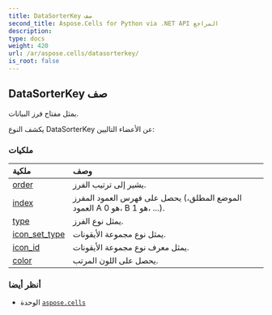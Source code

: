 ```yaml
---
title: DataSorterKey صف
second_title: Aspose.Cells for Python via .NET API المراجع
description:
type: docs
weight: 420
url: /ar/aspose.cells/datasorterkey/
is_root: false
---
```

##  DataSorterKey صف
يمثل مفتاح فرز البيانات.



يكشف النوع DataSorterKey عن الأعضاء التاليين:

###  ملكيات
| ملكية| وصف|
| :- | :- |
| [order](/cells/python-net/ar/aspose.cells/datasorterkey/order) | يشير إلى ترتيب الفرز.|
| [index](/cells/python-net/ar/aspose.cells/datasorterkey/index) |يحصل على فهرس العمود المفرز (الموضع المطلق، العمود A هو 0، B هو 1، ...).|
| [type](/cells/python-net/ar/aspose.cells/datasorterkey/type) | يمثل نوع الفرز.|
| [icon_set_type](/cells/python-net/ar/aspose.cells/datasorterkey/icon_set_type) | يمثل نوع مجموعة الأيقونات.|
| [icon_id](/cells/python-net/ar/aspose.cells/datasorterkey/icon_id) | يمثل معرف نوع مجموعة الأيقونات.|
| [color](/cells/python-net/ar/aspose.cells/datasorterkey/color) | يحصل على اللون المرتب.|



###  أنظر أيضا
* الوحدة [`aspose.cells`](..)
